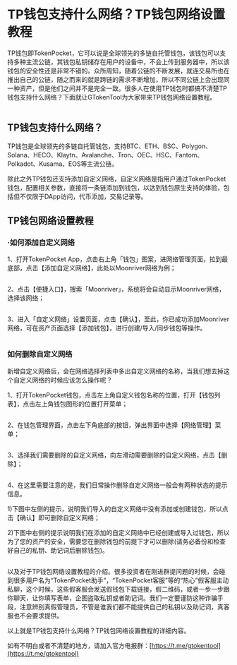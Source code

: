# TP钱包支持什么网络？TP钱包网络设置教程

TP钱包即TokenPocket，它可以说是全球领先的多链自托管钱包，该钱包可以支持多种主流公链，其钱包私钥储存在用户的设备中，不会上传到服务器中，所以该钱包的安全性还是非常不错的。众所周知，随着公链的不断发展，就连交易所也在推出自己的公链，随之而来的就是跨链的需求不断增加，所以不同公链上会出现同一种资产，但是他们之间并不是完全一致。很多人在使用TP钱包时都搞不清楚TP钱包支持什么网络？下面就让GTokenTool为大家带来TP钱包网络设置教程。

<figure><img src="../../.gitbook/assets/11 (49).png" alt=""><figcaption></figcaption></figure>

## TP钱包支持什么网络？

TP钱包是全球领先的多链自托管钱包，支持BTC、ETH、BSC、Polygon、Solana、HECO、Klaytn、Avalanche、Tron、OEC、HSC、Fantom、Polkadot、Kusama、EOS等主流公链。

除此之外TP钱包还支持添加自定义网络，自定义网络是指用户通过TokenPocket钱包，配置相关参数，直接将一条链添加到钱包，以达到钱包原生支持的体验，包括但不仅限于DApp访问，代币添加，交易记录等。

## TP钱包网络设置教程

### ·如何添加自定义网络

1、打开TokenPocket App，点击右上角「钱包」图案，进网络管理页面，拉到最底部，点击【添加自定义网络】，此处以Moonriver网络为例；

<figure><img src="../../.gitbook/assets/2024012414341227.jpg" alt=""><figcaption></figcaption></figure>

2、点击【便捷入口】，搜索「Moonriver」，系统将会自动显示Moonriver网络，选择该网络；

<figure><img src="../../.gitbook/assets/2024012414341228.jpg" alt=""><figcaption></figcaption></figure>

3、进入「自定义网络」设置页面，点击【确认】，至此，你已成功添加Moonriver网络，可在资产页面选择【添加钱包】，进行创建/导入/同步钱包等操作。

<figure><img src="../../.gitbook/assets/2024012414341229.jpg" alt=""><figcaption></figcaption></figure>

### 如何删除自定义网络

新增自定义网络后，会在网络选择列表中多出自定义网络的名称，当我们想去掉这个自定义网络的时候应该怎么操作呢？

1、打开TokenPocket钱包，点击左上角自定义钱包名称的位置，打开【钱包列表】，点击左上角钱包图形的位置打开菜单；

<figure><img src="../../.gitbook/assets/2024012414341230.jpg" alt=""><figcaption></figcaption></figure>

2、在钱包管理界面，点击左下角底部的按钮，弹出界面中选择【网络管理】菜单；

<figure><img src="../../.gitbook/assets/2024012414341231.jpg" alt=""><figcaption></figcaption></figure>

3、选择我们需要删除的自定义网络，向左滑动需要删除的自定义网络，点击【删除】；

<figure><img src="../../.gitbook/assets/2024012414341232.jpg" alt=""><figcaption></figcaption></figure>

4、在这里需要注意的是，我们日常操作删除自定义网络一般会有两种状态的提示信息。

1\)下图中左侧的提示，说明我们导入的自定义网络中没有添加或创建钱包，所以点击【确认】即可删除自定义网络；

2\)下图中右侧的提示说明我们在添加的自定义网络中已经创建或导入过钱包，所以为了您的资产的安全，需要您在删除钱包的前提下才可以删除(请务必备份和检查好自己的私钥、助记词后删除钱包)。

<figure><img src="../../.gitbook/assets/2024012414341233.jpg" alt=""><figcaption></figcaption></figure>

以及对于TP钱包网络设置教程的介绍。很多投资者在刚进群提问题的时候，会碰到很多用户名为“TokenPocket助手”，“TokenPocket客服”等的“热心”假客服主动私聊，这个时候，这些假客服会发送假钱包下载链接，假二维码，或者一步一步跟你聊天，让你填写表单，企图盗取私钥或者助记词。我们一定要谨防这种诈骗手段，注意辨别真假管理员，不管是谁我们都不能提供自己的私钥以及助记词，真客服也不会要求提供。

以上就是TP钱包支持什么网络？TP钱包网络设置教程的详细内容。

如有不明白或者不清楚的地方，请加入官方电报群：[https://t.me/gtokentool](https://t.me/gtokentool)
